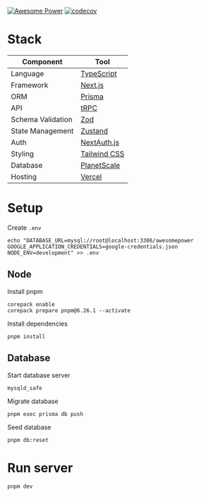 [![Awesome Power](https://img.shields.io/endpoint?url=https://dashboard.cypress.io/badge/simple/68w8zv/main&style=flat&logo=cypress)](https://dashboard.cypress.io/projects/68w8zv/runs)
[![codecov](https://codecov.io/gh/awesomepowertexas/awesomepower/branch/main/graph/badge.svg?token=0AXhZNZUGy)](https://codecov.io/gh/awesomepowertexas/awesomepower)

# Stack

| Component         | Tool                                                        |
| ----------------- | ----------------------------------------------------------- |
| Language          | [TypeScript](https://www.typescriptlang.org/)               |
| Framework         | [Next.js](https://github.com/vercel/next.js)                |
| ORM               | [Prisma](https://github.com/prisma/prisma)                  |
| API               | [tRPC](https://github.com/trpc/trpc)                        |
| Schema Validation | [Zod](https://github.com/colinhacks/zod)                    |
| State Management  | [Zustand](https://github.com/pmndrs/zustand)                |
| Auth              | [NextAuth.js](https://github.com/nextauthjs/next-auth)      |
| Styling           | [Tailwind CSS](https://github.com/tailwindlabs/tailwindcss) |
| Database          | [PlanetScale](https://planetscale.com/)                     |
| Hosting           | [Vercel](https://vercel.com/)                               |

# Setup

Create `.env`

```
echo "DATABASE_URL=mysql://root@localhost:3306/awesomepower
GOOGLE_APPLICATION_CREDENTIALS=google-credentials.json
NODE_ENV=development" >> .env
```

## Node

Install pnpm

```
corepack enable
corepack prepare pnpm@6.26.1 --activate
```

Install dependencies

```
pnpm install
```

## Database

Start database server

```
mysqld_safe
```

Migrate database

```
pnpm exec prisma db push
```

Seed database

```
pnpm db:reset
```

# Run server

```
pnpm dev
```
